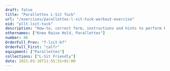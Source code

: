 ```yaml
---
draft: false
title: "Parallettes L-Sit Tuck"
url: "/exercises/parallettes-l-sit-tuck-workout-exercise"
eid: "pllt-lsit-tuck"
description: "How-to, correct form, instructions and hints to perform Parallettes L-Sit Tuck. Similar exercises and video demo"
othernames: ["Knee Raise Hold, Parallettes"]
number: 46
OrderFull_Prev: "f-lsit-bf"
OrderFull_First: "calfr"
equipment: ["Parallettes"]
collections: ["L-Sit Friendly"]
date: 2021-03-16T11:55:51+01:00
---
```

